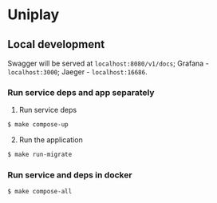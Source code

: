 # Uniplay

## Local development

Swagger will be served at `localhost:8080/v1/docs`;
Grafana - `localhost:3000`;
Jaeger - `localhost:16686`.

### Run service deps and app separately
1. Run service deps
```sh
$ make compose-up
```
2. Run the application
```sh
$ make run-migrate
```

### Run service and deps in docker
```sh
$ make compose-all
```